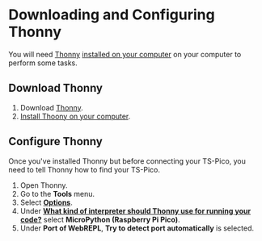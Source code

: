 # Downloading and Configuring Thonny

You will need [Thonny](https://thonny.org/) [installed on your computer](https://projects.raspberrypi.org/en/projects/getting-started-with-the-pico/2) on your computer to perform some tasks.

## Download Thonny

1. Download [Thonny](https://thonny.org/).
2. [Install Thoony on your computer](https://projects.raspberrypi.org/en/projects/getting-started-with-the-pico/2). 

## Configure Thonny
Once you've installed Thonny but before connecting your TS-Pico, you need to tell Thonny how to find your TS-Pico.

1. Open Thonny.
2. Go to the **Tools** menu.
3. Select [**Options**](images/options-dialog.png).
4. Under [**What kind of interpreter should Thonny use for running your code?**](images/select-interpeter.png) select **MicroPython (Raspberry Pi Pico)**.
5. Under **Port of WebREPL**, **Try to detect port automatically** is selected.
